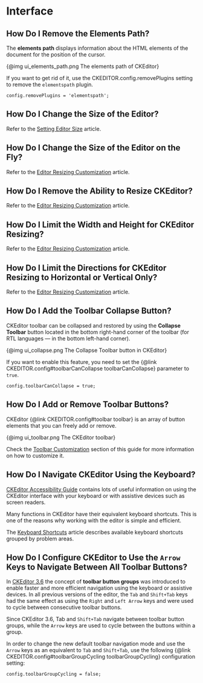 # Interface


## How Do I Remove the Elements Path?

The **elements path** displays information about the HTML elements of the document for the position of the cursor.

{@img ui_elements_path.png The elements path of CKEditor}

If you want to get rid of it, use the CKEDITOR.config.removePlugins setting to remove the `elementspath` plugin.

	config.removePlugins = 'elementspath';


## How Do I Change the Size of the Editor?

Refer to the [Setting Editor Size](#!/guide/dev_size) article.

## How Do I Change the Size of the Editor on the Fly?

Refer to the [Editor Resizing Customization](#!/guide/dev_resize) article.

## How Do I Remove the Ability to Resize CKEditor?

Refer to the [Editor Resizing Customization](#!/guide/dev_resize) article.

## How Do I Limit the Width and Height for CKEditor Resizing?

Refer to the [Editor Resizing Customization](#!/guide/dev_resize) article.

## How Do I Limit the Directions for CKEditor Resizing to Horizontal or Vertical Only?

Refer to the [Editor Resizing Customization](#!/guide/dev_resize) article.

## How Do I Add the Toolbar Collapse Button?

CKEditor toolbar can be collapsed and restored by using the **Collapse Toolbar** button located in the bottom right-hand corner of the toolbar (for RTL languages — in the bottom left-hand corner).

{@img ui_collapse.png The Collapse Toolbar button in CKEditor}

If you want to enable this feature, you need to set the {@link CKEDITOR.config#toolbarCanCollapse toolbarCanCollapse} parameter to `true`.

	config.toolbarCanCollapse = true;

## How Do I Add or Remove Toolbar Buttons?

CKEditor {@link CKEDITOR.config#toolbar toolbar} is an array of button elements that you can freely add or remove.

{@img ui_toolbar.png The CKEditor toolbar}

Check the [Toolbar Customization](#!/guide/dev_toolbar) section of this guide for more information on how to customize it.


## How Do I Navigate CKEditor Using the Keyboard?

[CKEditor Accessibility Guide](http://docs.cksource.com/CKEditor_3.x/Accessibility) contains lots of useful information on using the CKEditor interface with your keyboard or with assistive devices such as screen readers.

Many functions in CKEditor have their equivalent keyboard shortcuts. This is one of the reasons why working with the editor is simple and efficient.

The [Keyboard Shortcuts](http://docs.cksource.com/CKEditor_3.x/Users_Guide/Keyboard_Shortcuts) article describes available keyboard shortcuts grouped by problem areas.


## How Do I Configure CKEditor to Use the `Arrow` Keys to Navigate Between All Toolbar Buttons?

In [CKEditor 3.6](http://ckeditor.com/blog/CKEditor_3.6_released) the concept of **toolbar button groups** was introduced to enable faster and more efficient navigation using the keyboard or assistive devices. In all previous versions of the editor, the `Tab` and `Shift+Tab` keys had the same effect as using the `Right` and `Left Arrow` keys and were used to cycle between consecutive toolbar buttons.

Since CKEditor 3.6, Tab and `Shift+Tab` navigate between toolbar button groups, while the `Arrow` keys are used to cycle between the buttons within a group.

In order to change the new default toolbar navigation mode and use the `Arrow` keys as an equivalent to `Tab` and `Shift+Tab`, use the following {@link CKEDITOR.config#toolbarGroupCycling toolbarGroupCycling} configuration setting:

	config.toolbarGroupCycling = false;